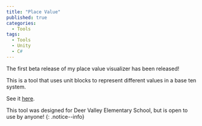 ```yaml
---
title: "Place Value"
published: true
categories:
  - Tools
tags:
  - Tools
  - Unity
  - C#
---
```


The first beta release of my place value visualizer has been released!

This is a tool that uses unit blocks to represent different values in a base ten system.

See it [here](/placevalue/).

This tool was designed for Deer Valley Elementary School, but is open to use by anyone!
{: .notice--info}
